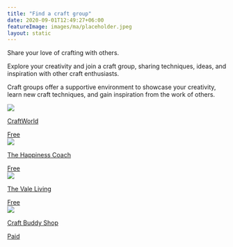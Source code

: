 ```yaml
---
title: "Find a craft group"
date: 2020-09-01T12:49:27+06:00
featureImage: images/ma/placeholder.jpeg
layout: static
---
```


Share your love of crafting with others.

Explore your creativity and join a craft group, sharing techniques, ideas, and inspiration with other craft enthusiasts.

Craft groups offer a supportive environment to showcase your creativity, learn new craft techniques, and gain inspiration from the work of others.

<a class="ma-link" href="https://craftworld.com/cms/top-craft-groups-to-join-on-craftworld/"><div class="ma-card ma-card-Community"><div class="ma-icon"><img src ="/images/Icon-check - community - opacity.svg"/></div><div class="ma-name"><p>CraftWorld</p></div><div class="ma-paid-text"><span>Free </span></div></div></a><a class="ma-link" href="https://thehappinesscoach.com/why-hobbies-are-important/"><div class="ma-card ma-card-Community"><div class="ma-icon"><img src ="/images/Icon-check - community - opacity.svg"/></div><div class="ma-name"><p>The Happiness Coach</p></div><div class="ma-paid-text"><span>Free </span></div></div></a><a class="ma-link" href="https://www.thevaleliving.co.uk/why-joining-a-hobby-club-is-good-for-your-wellbeing/"><div class="ma-card ma-card-Community"><div class="ma-icon"><img src ="/images/Icon-check - community - opacity.svg"/></div><div class="ma-name"><p>The Vale Living</p></div><div class="ma-paid-text"><span>Free </span></div></div></a><a class="ma-link" href="https://www.awin1.com/cread.php?awinmid=45747&awinaffid=1198638&ued=https%3A%2F%2Fwww.craftbuddyshop.com%2F"><div class="ma-card ma-card-Community"><div class="ma-icon"><img src ="/images/Icon-pound - community - opacity.svg"/></div><div class="ma-name"><p>Craft Buddy Shop</p></div><div class="ma-paid-text"><span>Paid</span></div></div></a>  

<br/><br/>







